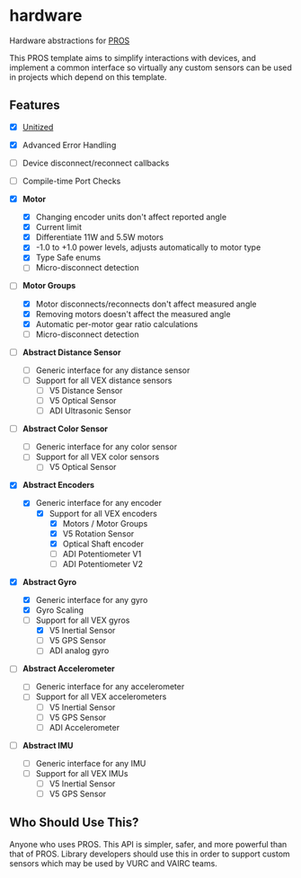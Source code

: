 # hardware

Hardware abstractions for [PROS](https://pros.cs.purdue.edu/)

This PROS template aims to simplify interactions with devices, and implement a common interface so virtually any custom sensors can be used in projects which depend on this template.

## Features

 - [X] [Unitized](https://github.com/LemLib/units)
 - [X] Advanced Error Handling
 - [ ] Device disconnect/reconnect callbacks
 - [ ] Compile-time Port Checks

 - [X] **Motor**
   - [X] Changing encoder units don't affect reported angle
   - [X] Current limit
   - [X] Differentiate 11W and 5.5W motors
   - [X] -1.0 to +1.0 power levels, adjusts automatically to motor type
   - [X] Type Safe enums
   - [ ] Micro-disconnect detection

 - [ ] **Motor Groups**
   - [X] Motor disconnects/reconnects don't affect measured angle
   - [X] Removing motors doesn't affect the measured angle
   - [X] Automatic per-motor gear ratio calculations
   - [ ] Micro-disconnect detection

 - [ ] **Abstract Distance Sensor**
   - [ ] Generic interface for any distance sensor
   - [ ] Support for all VEX distance sensors
     - [ ] V5 Distance Sensor
     - [ ] V5 Optical Sensor
     - [ ] ADI Ultrasonic Sensor

 - [ ] **Abstract Color Sensor**
   - [ ] Generic interface for any color sensor
   - [ ] Support for all VEX color sensors
     - [ ] V5 Optical Sensor

 - [X] **Abstract Encoders**
   - [X] Generic interface for any encoder
     - [X] Support for all VEX encoders
       - [X] Motors / Motor Groups
       - [X] V5 Rotation Sensor
       - [X] Optical Shaft encoder
       - [ ] ADI Potentiometer V1
       - [ ] ADI Potentiometer V2

 - [X] **Abstract Gyro**
   - [X] Generic interface for any gyro
   - [X] Gyro Scaling
   - [ ] Support for all VEX gyros
     - [X] V5 Inertial Sensor
     - [ ] V5 GPS Sensor
     - [ ] ADI analog gyro

 - [ ] **Abstract Accelerometer**
   - [ ] Generic interface for any accelerometer
   - [ ] Support for all VEX accelerometers
     - [ ] V5 Inertial Sensor
     - [ ] V5 GPS Sensor
     - [ ] ADI Accelerometer

 - [ ] **Abstract IMU**
   - [ ] Generic interface for any IMU
   - [ ] Support for all VEX IMUs
     - [ ] V5 Inertial Sensor
     - [ ] V5 GPS Sensor

## Who Should Use This?

Anyone who uses PROS. This API is simpler, safer, and more powerful than that of PROS. Library developers should use this in order to support custom sensors which may be used by VURC and VAIRC teams.
